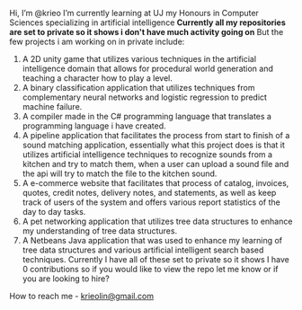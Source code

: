 Hi, I’m @krieo
I’m currently learning at UJ my Honours in Computer Sciences specializing in artificial intelligence
**Currently all my repositories are set to private so it shows i don't have much activity going on**
But the few projects i am working on in private include:
1) A 2D unity game that utilizes various techniques in the artificial intelligence domain that allows for procedural world generation and teaching a character how to play a level.
2) A binary classification application that utilizes techniques from complementary neural networks and logistic regression to predict machine failure.
3) A compiler made in the C# programming language that translates a programming language i have created.
4) A pipeline application that facilitates the process from start to finish of a sound matching application, essentially what this project does is that it utilizes artificial intelligence techniques to recognize sounds from a kitchen and try to match them, when a user can upload a sound file and the api will try to match the file to the kitchen sound.
5) A e-commerce website that facilitates that process of catalog, invoices, quotes, credit notes, delivery notes, and statements, as well as keep track of users of the system and offers various report statistics of the day to day tasks.
6) A pet networking application that utilizes tree data structures to enhance my understanding of tree data structures.
7) A Netbeans Java application that was used to enhance my learning of tree data structures and various artificial intelligent search based techniques. 
Currently I have all of these set to private so it shows I have 0 contributions so if you would like to view the repo let me know or if you are looking to hire? 

How to reach me - krieolin@gmail.com

<!---
krieo/krieo is a ✨ special ✨ repository because its `README.md` (this file) appears on your GitHub profile.
You can click the Preview link to take a look at your changes.
--->
